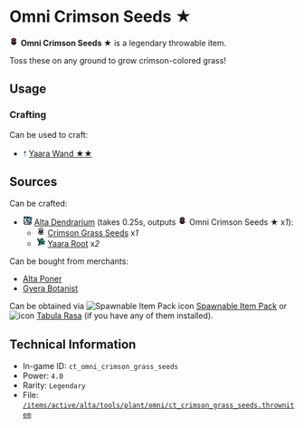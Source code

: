 # Omni Crimson Seeds ★

<img src="https://raw.githubusercontent.com/Ceterai/Enternia/main/items/active/alta/tools/plant/omni/ct_crimson_grass_seeds.png" alt="Omni Crimson Seeds ★ icon" loading="lazy" width="auto" height="16px"/> **Omni Crimson Seeds ★** is a legendary throwable item.

Toss these on any ground to grow crimson-colored grass!

## Usage

### Crafting

Can be used to craft:

- <img src="https://raw.githubusercontent.com/Ceterai/Enternia/main/items/active/alta/tools/other/ct_yaara_wand.png" alt="Yaara Wand ★★ icon" loading="lazy" width="auto" height="16px"/> [Yaara Wand ★★](https://ceterai.github.io/MyEnternia/Wiki/YaaraWand)

## Sources

Can be crafted:

- ![ ](https://raw.githubusercontent.com/Ceterai/Enternia/main/objects/alta/crafting/dendrarium/icon.png) [Alta Dendrarium](https://ceterai.github.io/MyEnternia/Wiki/AltaDendrarium) (takes 0.25s, outputs <img src="https://raw.githubusercontent.com/Ceterai/Enternia/main/items/active/alta/tools/plant/omni/ct_crimson_grass_seeds.png" alt="Omni Crimson Seeds ★ icon" loading="lazy" width="auto" height="16px"/> Omni Crimson Seeds ★ x*1*):
  - <img src="https://raw.githubusercontent.com/Ceterai/Enternia/main/items/active/alta/tools/plant/ct_crimson_grass_seeds.png" alt="Crimson Grass Seeds icon" loading="lazy" width="auto" height="16px"/> [Crimson Grass Seeds](https://ceterai.github.io/MyEnternia/Wiki/CrimsonGrassSeeds) x*1*
  - <img src="https://raw.githubusercontent.com/Ceterai/Enternia/main/items/generic/produce/ct_yaara_root.png" alt="Yaara Root icon" loading="lazy" width="auto" height="16px"/> [Yaara Root](https://ceterai.github.io/MyEnternia/Wiki/YaaraRoot) x*2*

Can be bought from merchants:

- [Alta Poner](https://ceterai.github.io/MyEnternia/Wiki/AltaPoner)
- [Gyera Botanist](https://ceterai.github.io/MyEnternia/Wiki/GyeraBotanist)

Can be obtained via <img src="https://raw.githubusercontent.com/Silverfeelin/Starbound-SpawnableItemPack/master/interface/sip/iconSmall.png" alt="Spawnable Item Pack icon" width="18" height="14"/> [Spawnable Item Pack](https://steamcommunity.com/sharedfiles/filedetails/?id=733665104) or <img src="https://steamuserimages-a.akamaihd.net/ugc/263843960696222713/3EC9A7C005541F7D577EBCB8C5736B4EFC9973D6/" alt="icon" width="8" height="12"/> [Tabula Rasa](https://community.playstarbound.com/resources/the-tabula-rasa.3222/) (if you have any of them installed).

## Technical Information

- In-game ID: `ct_omni_crimson_grass_seeds`
- Power: `4.0`
- Rarity: `Legendary`
- File: [`/items/active/alta/tools/plant/omni/ct_crimson_grass_seeds.thrownitem`](https://github.com/Ceterai/Enternia/blob/main/items/active/alta/tools/plant/omni/ct_crimson_grass_seeds.thrownitem)
